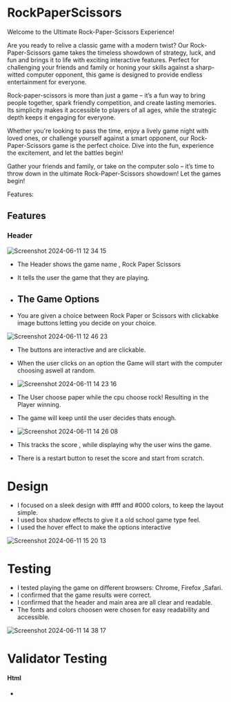 # RockPaperScissors

Welcome to the Ultimate Rock-Paper-Scissors Experience!

Are you ready to relive a classic game with a modern twist? Our Rock-Paper-Scissors game takes the timeless showdown of strategy, luck, and fun and brings it to life with exciting interactive features. Perfect for challenging your friends and family or honing your skills against a sharp-witted computer opponent, this game is designed to provide endless entertainment for everyone.

Rock-paper-scissors is more than just a game – it’s a fun way to bring people together, spark friendly competition, and create lasting memories. Its simplicity makes it accessible to players of all ages, while the strategic depth keeps it engaging for everyone.

Whether you're looking to pass the time, enjoy a lively game night with loved ones, or challenge yourself against a smart opponent, our Rock-Paper-Scissors game is the perfect choice. Dive into the fun, experience the excitement, and let the battles begin!

Gather your friends and family, or take on the computer solo – it’s time to throw down in the ultimate Rock-Paper-Scissors showdown!
 Let the games begin!

 Features:

 ## Features 

 ### Header 
 ![Screenshot 2024-06-11 12 34 15](https://github.com/noeldugg/RockPaperScissors/assets/157477260/d9344880-c9de-42b9-ad40-e435845b8f8d)
 - The Header shows the game name , Rock Paper Scissors
 - It tells the user the game that they are playing.

 - ## The Game Options
 - You are given a choice between Rock Paper or Scissors with clickabke image buttons letting you decide on your choice.

![Screenshot 2024-06-11 12 46 23](https://github.com/noeldugg/RockPaperScissors/assets/157477260/8c732054-a89e-4894-a678-6da8e3ac4211)
- The buttons are interactive and are clickable.
- When the user clicks on an option the Game will start with the computer choosing aswell at random.

- ![Screenshot 2024-06-11 14 23 16](https://github.com/noeldugg/RockPaperScissors/assets/157477260/8f4d1941-f6b4-4c18-a277-84e18806e21c)

- The User choose paper while the cpu choose rock! Resulting in the Player winning.
- The game will keep until the user decides thats enough.

- ![Screenshot 2024-06-11 14 26 08](https://github.com/noeldugg/RockPaperScissors/assets/157477260/44b7c3d0-24fb-4226-8775-d81c1c5e0e0f)
 - This tracks the score , while displaying why the user wins the game.
 - There is a restart button to reset the score and start from scratch.


# Design 
- I focused on a sleek design with #fff and #000 colors, to keep the layout simple.
- I used box shadow effects to give it a old school game type feel.
- I used the hover effect to make the options interactive


![Screenshot 2024-06-11 15 20 13](https://github.com/noeldugg/RockPaperScissors/assets/157477260/b9655d6e-70e0-4453-b2c1-1b7494097425)




# Testing 

- I tested playing the game on different browsers: Chrome, Firefox ,Safari.
- I confirmed that the game results were correct.
- I confirmed that the header and main area are all clear and readable.
- The fonts and colors choosen were chosen for easy readability and accessible.

![Screenshot 2024-06-11 14 38 17](https://github.com/noeldugg/RockPaperScissors/assets/157477260/cf854b01-a041-4bc0-ba7e-76e7ba933d2e)


# Validator Testing 

#### Html 
- 





